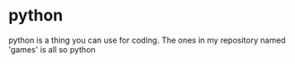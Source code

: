 # python
python is a thing you can use for coding.
The ones in my repository named 'games' is all so python
